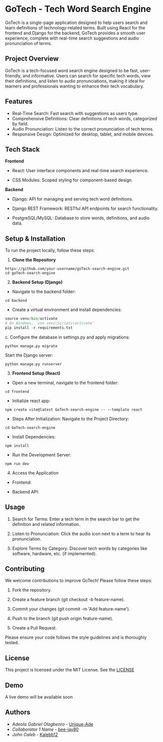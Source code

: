 # GoTech - Tech Word Search Engine


GoTech is a single-page application designed to help users search and learn definitions of technology-related terms. Built using React for the frontend and Django for the backend, GoTech provides a smooth user experience, complete with real-time search suggestions and audio pronunciation of terms.



## Project Overview
GoTech is a tech-focused word search engine designed to be fast, user-friendly, and informative. Users can search for specific tech words, view their definitions, and listen to audio pronunciations, making it ideal for learners and professionals wanting to enhance their tech vocabulary.

## Features

- Real-Time Search: Fast search with suggestions as users type.
- Comprehensive Definitions: Clear definitions of tech words, categorized by field.
- Audio Pronunciation: Listen to the correct pronunciation of tech terms.
- Responsive Design: Optimized for desktop, tablet, and mobile devices.


## Tech Stack

**Frontend**

- React: User interface components and real-time search experience.

- CSS Modules: Scoped styling for component-based design.

**Backend**

- Django: API for managing and serving tech word definitions.

- Django REST Framework: RESTful API endpoints for search functionality.

- PostgreSQL/MySQL: Database to store words, definitions, and audio data.



## Setup & Installation

To run the project locally, follow these steps:

1. **Clone the Repository**

```git clone 
https://github.com/your-username/goTech-search-engine.git
cd goTech-search-engine
```

2. **Backend Setup (Django)**

- Navigate to the backend folder:

```cd backend ```

- Create a virtual environment and install dependencies:

```python -m venv venv
source venv/bin/activate
# On Windows, `use venv\Scripts\activate`
pip install -r requirements.txt
```
c. Configure the database in settings.py and apply migrations:

```python manage.py migrate```

Start the Django server:

```python manage.py runserver```


3. **Frontend Setup (React)**

- Open a new terminal, navigate to the frontend folder:

```cd frontend```

- Initialize react app:

```npm create vite@latest GoTech-search-engine -- --template react```

- Steps After Initialization: 
  Navigate to the Project Directory:

```cd GoTech-search-engine```
- Install Dependencies:

```npm install```

- Run the Development Server:

```npm run dev```

4. Access the Application

- Frontend: 

- Backend API: 






    
## Usage


1. Search for Terms: Enter a tech term in the search bar to get the definition and related information.


2. Listen to Pronunciation: Click the audio icon next to a term to hear its pronunciation.


3. Explore Terms by Category: Discover tech words by categories like software, hardware, etc. (if implemented).



## Contributing

We welcome contributions to improve GoTech! Please follow these steps:

1. Fork the repository.


2. Create a feature branch (git checkout -b feature-name).


3. Commit your changes (git commit -m 'Add feature-name').


4. Push to the branch (git push origin feature-name).


5. Create a Pull Request.



Please ensure your code follows the style guidelines and is thoroughly tested.

## License

This project is licensed under the MIT License. See the [LICENSE](https://github.com/Unique-Ade/GoTech-search-engine/blob/main/LICENSE.txt) 


## Demo

A live demo will be available soon


## Authors

- *Adeola Gabriel Olagbenro* - [Unique-Ade](https://github.com/Unique-Ade)
- *Collaborator 1 Name* - [bee-jay80](https://github.com/bee-jay80)
- *John Caleb* - [Kalebb12](https://github.com/kalebb12)



